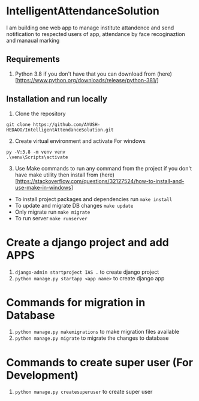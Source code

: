 # IntelligentAttendanceSolution
I am building one web app to manage institute attandence and send notification to respected users of app, attendance by face recoginaztion and manaual marking

## Requirements
1. Python 3.8 if you don't have that you can download from (here)[https://www.python.org/downloads/release/python-381/]

## Installation and run locally
1. Clone the repository
```
git clone https://github.com/AYUSH-HEDAOO/IntelligentAttendanceSolution.git
```

2. Create virtual environment and activate
For windows 
```
py -V:3.8 -m venv venv
.\venv\Scripts\activate
```

3. Use Make commands to run any command from the project if you don't have make utility then install from (here)[https://stackoverflow.com/questions/32127524/how-to-install-and-use-make-in-windows]
- To install project packages and dependencies run `make install`
- To update and migrate DB changes `make update`
- Only migrate run `make migrate`
- To run server `make runserver`


# Create a django project and add APPS
1. `django-admin startproject IAS .` to create django project 
2. `python manage.py startapp <app name>` to create django app

# Commands for migration in Database
1. `python manage.py makemigrations` to make migration files available
2. `python manage.py migrate` to migrate the changes to database

# Commands to create super user (For Development)
1. `python manage.py createsuperuser` to create super user